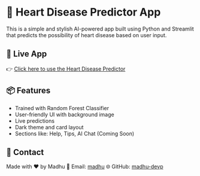 # 💓 Heart Disease Predictor App

This is a simple and stylish AI-powered app built using Python and Streamlit that predicts the possibility of heart disease based on user input.

## 🚀 Live App

👉 [Click here to use the Heart Disease Predictor](https://heartdiseasepredictor-9980.streamlit.app)

## 📦 Features

- Trained with Random Forest Classifier
- User-friendly UI with background image
- Live predictions
- Dark theme and card layout
- Sections like: Help, Tips, AI Chat (Coming Soon)


## 📩 Contact

Made with ❤️ by Madhu
📧 Email: [madhu](madhupodilapu999@gmail.com)
🌐 GitHub: [madhu-devp](https://github.com/madhu-devp)


